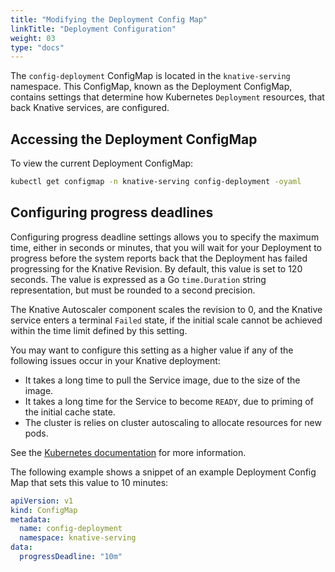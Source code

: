 ```yaml
---
title: "Modifying the Deployment Config Map"
linkTitle: "Deployment Configuration"
weight: 03
type: "docs"
---
```


The `config-deployment` ConfigMap is located in the `knative-serving` namespace.
This ConfigMap, known as the Deployment ConfigMap, contains settings that determine how Kubernetes `Deployment` resources, that back Knative services, are configured.

## Accessing the Deployment ConfigMap 

To view the current Deployment ConfigMap:

```bash
kubectl get configmap -n knative-serving config-deployment -oyaml
```

## Configuring progress deadlines

Configuring progress deadline settings allows you to specify the maximum time, either in seconds or minutes, that you will wait for your Deployment to progress before the system reports back that the Deployment has failed progressing for the Knative Revision.
By default, this value is set to 120 seconds.
The value is expressed as a Go `time.Duration` string representation, but must be rounded to a second precision.

The Knative Autoscaler component scales the revision to 0, and the Knative service enters a terminal `Failed` state, if the initial scale cannot be achieved within the time limit defined by this setting.

You may want to configure this setting as a higher value if any of the following issues occur in your Knative deployment:

- It takes a long time to pull the Service image, due to the size of the image.
- It takes a long time for the Service to become `READY`, due to priming of the initial cache state.
- The cluster is relies on cluster autoscaling to allocate resources for new pods.

See the [Kubernetes documentation](https://kubernetes.io/docs/concepts/workloads/controllers/deployment/#progress-deadline-seconds) for more information.

The following example shows a snippet of an example Deployment Config Map that sets this value to 10 minutes:

```yaml
apiVersion: v1
kind: ConfigMap
metadata:
  name: config-deployment
  namespace: knative-serving
data:
  progressDeadline: "10m"
```
